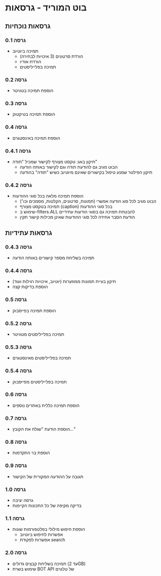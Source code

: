 # בוט המוריד - גרסאות

## גרסאות נוכחיות

### גרסה 0.1
- תמיכה ביוטיוב
  - הורדת סרטונים (3 איכויות לבחירה)
  - הורדת אודיו
  - תמיכה בפלייליסטים

### גרסה 0.2
- הוספת תמיכה בטוויטר

### גרסה 0.3
- הוספת תמיכה בטיקטוק

### גרסה 0.4
- הוספת תמיכה באינסטגרם

### גרסה 0.4.1
- תיקון באג: טקסט מצורף לקישור שמכיל "תודה"
  - הבוט מגיב גם להודעת תודה וגם לקישור באותה הודעה
  - תיקון הפילטר שמנע טיפול בקישורים שאינם מיוטיוב כשיש "תודה" בהודעה

### גרסה 0.4.2
- הוספת תמיכה מלאה בכל סוגי ההודעות
  - הבוט מגיב לכל סוג הודעה אפשרי (תמונות, סרטונים, הקלטות, מסמכים וכו׳)
  - תמיכה בטקסט מצורף (caption) בכל סוגי ההודעות
  - שימוש ב-filters.ALL להבטחת תמיכה גם בסוגי הודעות עתידיים
  - הודעת הסבר אחידה לכל סוגי ההודעות שאינן מכילות קישור תקין

## גרסאות עתידיות

### גרסה 0.4.3
- תמיכה בשליחת מספר קישורים באותה הודעה

### גרסה 0.4.4
- תיקון בעיית תמונות ממוזערות (יוטיוב, איכויות רגילות ועוד)
- הוספת בדיקות קצה

### גרסה 0.5
- הוספת תמיכה בפייסבוק

### גרסה 0.5.2
- תמיכה בפלייליסטים מטוויטר

### גרסה 0.5.3
- תמיכה בפלייליסטים מאינסטגרם

### גרסה 0.5.4
- תמיכה בפלייליסטים מפייסבוק

### גרסה 0.6
- הוספת תמיכה כללית באתרים נוספים

### גרסה 0.7
- הוספת הודעת "שולח את הקובץ..."

### גרסה 0.8
- הוספת בר התקדמות

### גרסה 0.9
- תגובה על ההודעה המקורית של הקישור

### גרסה 1.0
- גרסה יציבה
- בדיקה מקיפה של כל התכונות הקיימות

### גרסה 1.1
- הוספת חיפוש מילולי בפלטפורמות שונות
  - אפשרות לחיפוש ביוטיוב
  - אפשרות לפקודת search

### גרסה 2.0
- תמיכה בשליחת קבצים גדולים (עד 2GB)
- שימוש בשרת BOT API של טלגרם 